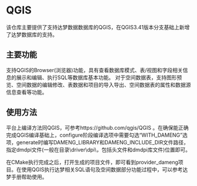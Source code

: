# QGIS
该仓库主要提供了支持达梦数据数据库的QGIS，在QGIS3.41版本分支基础上新增了达梦数据库的支持。

## 主要功能
支持QGIS的Browser(浏览器)功能，具有查看数据库模式、表/视图和字段相关信息的展示和编辑、执行SQL等数据库基本功能。
对于空间数据表，支持图形预览、空间数据的编辑修改、表数据和项目的导入导出、空间数据表的属性和数据源信息查看等功能。

## 使用方法
平台上编译方法同QGIS，可参考https://github.com/qgis/QGIS 。在确保能正确完成QGIS编译基础上，configure阶段编译选项中需要勾选“WITH_DAMENG”选项，generate时编写DAMENG_LIBRARY和DAMENG_INCLUDE_DIR文件路径，指定dmdpi文件(一般在目录\driver\dpi\，包括头文件和dmdpi库文件)位置即可。

在CMake执行完成之后，打开生成的项目文件，即可看到provider_dameng项目。在使用QGIS执行达梦相关SQL语句及空间数据部分功能过程中，可以参考达梦手册帮助使用。




